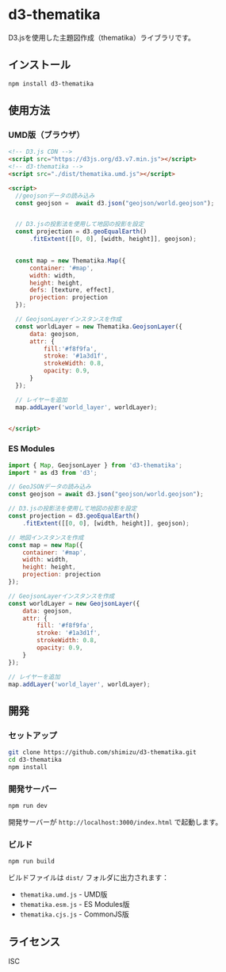 # d3-thematika

D3.jsを使用した主題図作成（thematika）ライブラリです。

## インストール

```bash
npm install d3-thematika
```



## 使用方法

### UMD版（ブラウザ）

```html
<!-- D3.js CDN -->
<script src="https://d3js.org/d3.v7.min.js"></script>
<!-- d3-thematika -->
<script src="./dist/thematika.umd.js"></script>

<script>
  //geojsonデータの読み込み
  const geojson =  await d3.json("geojson/world.geojson");


  // D3.jsの投影法を使用して地図の投影を設定
  const projection = d3.geoEqualEarth()
      .fitExtent([[0, 0], [width, height]], geojson);

        
  const map = new Thematika.Map({
      container: '#map',
      width: width,
      height: height,
      defs: [texture, effect], 
      projection: projection
  });

  // GeojsonLayerインスタンスを作成
  const worldLayer = new Thematika.GeojsonLayer({
      data: geojson,                
      attr: { 
          fill:'#f8f9fa', 
          stroke: '#1a3d1f',
          strokeWidth: 0.8,
          opacity: 0.9,
      }
  });

  // レイヤーを追加
  map.addLayer('world_layer', worldLayer);


</script>
```

### ES Modules

```javascript
import { Map, GeojsonLayer } from 'd3-thematika';
import * as d3 from 'd3';

// GeoJSONデータの読み込み
const geojson = await d3.json("geojson/world.geojson");

// D3.jsの投影法を使用して地図の投影を設定
const projection = d3.geoEqualEarth()
    .fitExtent([[0, 0], [width, height]], geojson);

// 地図インスタンスを作成
const map = new Map({
    container: '#map',
    width: width,
    height: height,
    projection: projection
});

// GeojsonLayerインスタンスを作成
const worldLayer = new GeojsonLayer({
    data: geojson,
    attr: {
        fill: '#f8f9fa',
        stroke: '#1a3d1f',
        strokeWidth: 0.8,
        opacity: 0.9,
    }
});

// レイヤーを追加
map.addLayer('world_layer', worldLayer);
```

## 開発

### セットアップ

```bash
git clone https://github.com/shimizu/d3-thematika.git
cd d3-thematika
npm install
```

### 開発サーバー

```bash
npm run dev
```

開発サーバーが `http://localhost:3000/index.html` で起動します。

### ビルド

```bash
npm run build
```

ビルドファイルは `dist/` フォルダに出力されます：
- `thematika.umd.js` - UMD版
- `thematika.esm.js` - ES Modules版  
- `thematika.cjs.js` - CommonJS版


## ライセンス

ISC
